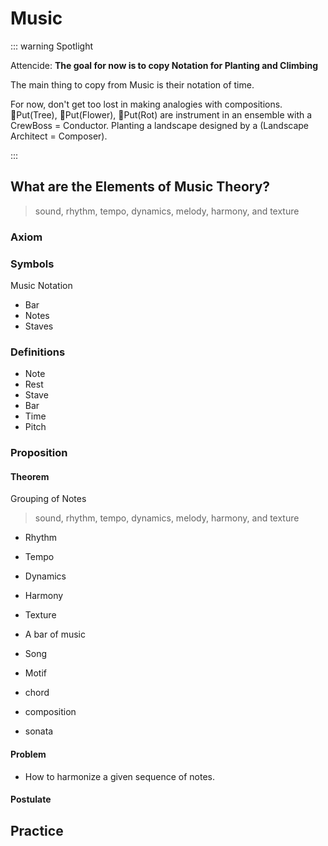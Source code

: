 # Music

::: warning Spotlight

Attencide: **The goal for now is to copy Notation for Planting and Climbing**

The main thing to copy from Music is their notation of time.

For now, don't get too lost in making analogies with compositions. 🔷<beta>Put(Tree)</beta>, 🔷<beta>Put(Flower)</beta>, 🔷<beta>Put(Rot)</beta> are instrument in an ensemble with a CrewBoss = Conductor. Planting a landscape designed by a (Landscape Architect = Composer).

:::

## What are the Elements of Music Theory?

> sound, rhythm, tempo, dynamics, melody, harmony, and texture

### Axiom

### Symbols

Music Notation

- Bar
- Notes
- Staves

### Definitions

- Note
- Rest
- Stave
- Bar
- Time
- Pitch

### Proposition

#### Theorem

Grouping of Notes

> sound, rhythm, tempo, dynamics, melody, harmony, and texture

- Rhythm
- Tempo
- Dynamics
- Harmony
- Texture

- A bar of music
- Song
- Motif
- chord
- composition
- sonata

#### Problem

- How to harmonize a given sequence of notes.

#### Postulate

## Practice